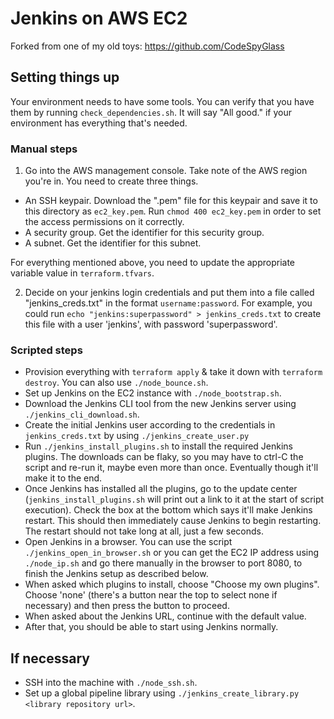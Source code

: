# Jenkins on AWS EC2

Forked from one of my old toys: https://github.com/CodeSpyGlass

## Setting things up

Your environment needs to have some tools. You can verify that you have them by running `check_dependencies.sh`. It 
will say "All good." if your environment has everything that's needed.

### Manual steps

1) Go into the AWS management console. Take note of the AWS region you're in. You need to create three things.

- An SSH keypair. Download the ".pem" file for this keypair and save it to this directory as `ec2_key.pem`. 
  Run `chmod 400 ec2_key.pem` in order to set the access permissions on it correctly.
- A security group. Get the identifier for this security group.
- A subnet. Get the identifier for this subnet.

For everything mentioned above, you need to update the appropriate variable value in `terraform.tfvars`.

2) Decide on your jenkins login credentials and put them into a file called
"jenkins_creds.txt" in the format `username:password`. For example, you could
run `echo "jenkins:superpassword" > jenkins_creds.txt` to create this file with
a user 'jenkins', with password 'superpassword'.

### Scripted steps

- Provision everything with `terraform apply` & take it down with
  `terraform destroy`. You can also use `./node_bounce.sh`.
- Set up Jenkins on the EC2 instance with `./node_bootstrap.sh`.
- Download the Jenkins CLI tool from the new Jenkins server using
  `./jenkins_cli_download.sh`.
- Create the initial Jenkins user according to the credentials
  in `jenkins_creds.txt` by using `./jenkins_create_user.py`
- Run `./jenkins_install_plugins.sh` to install the required Jenkins plugins.
  The downloads can be flaky, so you may have to ctrl-C the script and re-run
  it, maybe even more than once. Eventually though it'll make it to the end.
- Once Jenkins has installed all the plugins, go to the update center
  (`jenkins_install_plugins.sh` will print out a link to it at the start of
  script execution). Check the box at the bottom which says it'll make
  Jenkins restart. This should then immediately cause Jenkins to begin
  restarting. The restart should not take long at all, just a few seconds.
- Open Jenkins in a browser. You can use the script `./jenkins_open_in_browser.sh`
  or you can get the EC2 IP address using `./node_ip.sh` and go there manually 
  in the browser to port 8080, to finish the Jenkins setup as described below.
- When asked which plugins to install, choose "Choose my own plugins". Choose
  'none' (there's a button near the top to select none if necessary) and then
  press the button to proceed.
- When asked about the Jenkins URL, continue with the default value.
- After that, you should be able to start using Jenkins normally.

## If necessary

- SSH into the machine with `./node_ssh.sh`.
- Set up a global pipeline library using `./jenkins_create_library.py <library repository url>`.
